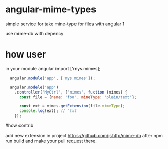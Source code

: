 # angular-mime-types

simple service for take mine-type for files with angular 1

use mime-db with depency

# how user


in your module angular import ['mys.mimes];

```js
  angular.module('app', ['mys.mimes']);
```

```js
  angular.modele('app')
    .controller('MyCtrl', ['mimes', fuction (mimes) {
      const file = {name: 'foo', mineType: 'plain/text'};

      const ext = mimes.getExtension(file.mimeType);
      console.log(ext); // 'txt'
    });
```

#how contrib

add new extension in project https://github.com/jshttp/mime-db
after npm run build and make your pull request there.

